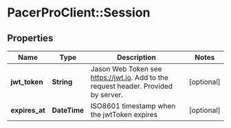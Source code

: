 # PacerProClient::Session

## Properties
Name | Type | Description | Notes
------------ | ------------- | ------------- | -------------
**jwt_token** | **String** | Jason Web Token see https://jwt.io. Add to the request header. Provided by server. | [optional] 
**expires_at** | **DateTime** | ISO8601 timestamp when the jwtToken expires | [optional] 



